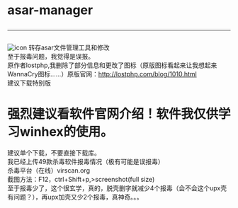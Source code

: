 # asar-manager<hr/>
![icon](https://github.com/nwdxlgzs/asar-manager/raw/master/asar.png)
转存asar文件管理工具和修改<br/>
至于报毒问题，我觉得是误报。<br/>
原作者lostphp,我删除了部分信息和更改了图标（原版图标看起来让我想起来WannaCry图标……）原版官网：http://lostphp.com/blog/1010.html<br/>
建议下载特别版<br/>
# 强烈建议看软件官网介绍！软件我仅供学习winhex的使用。<br/>
建议单个下载，不要直接下载库。<br/>
我已经上传49款杀毒软件报毒情况（极有可能是误报毒）<br/>
杀毒平台（在线）virscan.org<br/>
截图方法：F12，ctrl+Shift+p,>screenshot(full size)<br/>
至于报毒少了，这个很玄学，真的，脱壳删字就减少4个报毒（会不会这个upx壳有问题？），再upx加壳又少2个报毒，真神奇。。。
